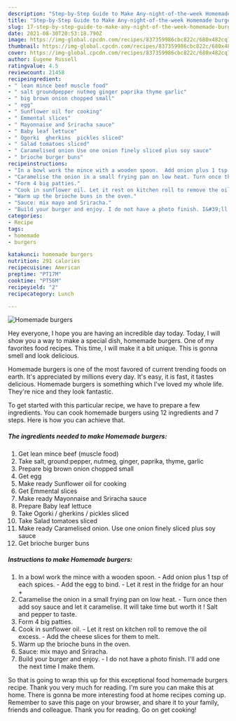 ```yaml
---
description: "Step-by-Step Guide to Make Any-night-of-the-week Homemade burgers"
title: "Step-by-Step Guide to Make Any-night-of-the-week Homemade burgers"
slug: 17-step-by-step-guide-to-make-any-night-of-the-week-homemade-burgers
date: 2021-08-30T20:53:18.790Z
image: https://img-global.cpcdn.com/recipes/837359986cbc822c/680x482cq70/homemade-burgers-recipe-main-photo.jpg
thumbnail: https://img-global.cpcdn.com/recipes/837359986cbc822c/680x482cq70/homemade-burgers-recipe-main-photo.jpg
cover: https://img-global.cpcdn.com/recipes/837359986cbc822c/680x482cq70/homemade-burgers-recipe-main-photo.jpg
author: Eugene Russell
ratingvalue: 4.5
reviewcount: 21458
recipeingredient:
- " lean mince beef muscle food"
- " salt groundpepper nutmeg ginger paprika thyme garlic"
- " big brown onion chopped small"
- " egg"
- " Sunflower oil for cooking"
- " Emmental slices"
- " Mayonnaise and Sriracha sauce"
- " Baby leaf lettuce"
- " Ogorki  gherkins  pickles sliced"
- " Salad tomatoes sliced"
- " Caramelised onion Use one onion finely sliced plus soy sauce"
- " brioche burger buns"
recipeinstructions:
- "In a bowl work the mince with a wooden spoon.  Add onion plus 1 tsp of each spices. Add the egg to bind. Let it rest in the fridge for an hour +"
- "Caramelise the onion in a small frying pan on low heat. Turn once then add soy sauce and let it caramelise. It will take time but worth it ! Salt and pepper to taste."
- "Form 4 big patties."
- "Cook in sunflower oil. Let it rest on kitchen roll to remove the oil excess. Add the cheese slices for them to melt."
- "Warm up the brioche buns in the oven."
- "Sauce: mix mayo and Sriracha."
- "Build your burger and enjoy. I do not have a photo finish. I&#39;ll add one the next time I make them."
categories:
- Recipe
tags:
- homemade
- burgers

katakunci: homemade burgers 
nutrition: 291 calories
recipecuisine: American
preptime: "PT17M"
cooktime: "PT56M"
recipeyield: "2"
recipecategory: Lunch

---
```



![Homemade burgers](https://img-global.cpcdn.com/recipes/837359986cbc822c/680x482cq70/homemade-burgers-recipe-main-photo.jpg)

Hey everyone, I hope you are having an incredible day today. Today, I will show you a way to make a special dish, homemade burgers. One of my favorites food recipes. This time, I will make it a bit unique. This is gonna smell and look delicious.



Homemade burgers is one of the most favored of current trending foods on earth. It's appreciated by millions every day. It's easy, it is fast, it tastes delicious. Homemade burgers is something which I've loved my whole life. They're nice and they look fantastic.


To get started with this particular recipe, we have to prepare a few ingredients. You can cook homemade burgers using 12 ingredients and 7 steps. Here is how you can achieve that.

<!--inarticleads1-->

##### The ingredients needed to make Homemade burgers:

1. Get  lean mince beef (muscle food)
1. Take  salt, ground:pepper, nutmeg, ginger, paprika, thyme, garlic
1. Prepare  big brown onion chopped small
1. Get  egg
1. Make ready  Sunflower oil for cooking
1. Get  Emmental slices
1. Make ready  Mayonnaise and Sriracha sauce
1. Prepare  Baby leaf lettuce
1. Take  Ogorki / gherkins / pickles sliced
1. Take  Salad tomatoes sliced
1. Make ready  Caramelised onion. Use one onion finely sliced plus soy sauce
1. Get  brioche burger buns




<!--inarticleads2-->

##### Instructions to make Homemade burgers:

1. In a bowl work the mince with a wooden spoon.  - Add onion plus 1 tsp of each spices. - Add the egg to bind. - Let it rest in the fridge for an hour +
1. Caramelise the onion in a small frying pan on low heat. - Turn once then add soy sauce and let it caramelise. It will take time but worth it ! Salt and pepper to taste.
1. Form 4 big patties.
1. Cook in sunflower oil. - Let it rest on kitchen roll to remove the oil excess. - Add the cheese slices for them to melt.
1. Warm up the brioche buns in the oven.
1. Sauce: mix mayo and Sriracha.
1. Build your burger and enjoy. - I do not have a photo finish. I&#39;ll add one the next time I make them.




So that is going to wrap this up for this exceptional food homemade burgers recipe. Thank you very much for reading. I'm sure you can make this at home. There is gonna be more interesting food at home recipes coming up. Remember to save this page on your browser, and share it to your family, friends and colleague. Thank you for reading. Go on get cooking!
